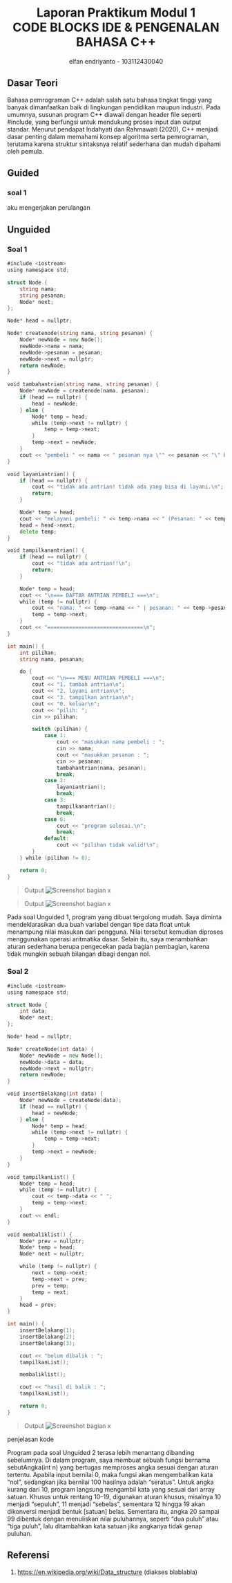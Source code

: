 # <h1 align="center">Laporan Praktikum Modul 1 <br>  CODE BLOCKS IDE & PENGENALAN BAHASA C++</h1>
<p align="center">elfan endriyanto - 103112430040</p>

## Dasar Teori

Bahasa pemrograman C++ adalah salah satu bahasa tingkat tinggi yang banyak dimanfaatkan baik di lingkungan pendidikan maupun industri. Pada umumnya, susunan program C++ diawali dengan header file seperti #include, yang berfungsi untuk mendukung proses input dan output standar. Menurut pendapat Indahyati dan Rahmawati (2020), C++ menjadi dasar penting dalam memahami konsep algoritma serta pemrograman, terutama karena struktur sintaksnya relatif sederhana dan mudah dipahami oleh pemula.



## Guided

### soal 1

aku mengerjakan perulangan

## Unguided

### Soal 1

```go
#include <iostream>
using namespace std;

struct Node {
    string nama;
    string pesanan;
    Node* next;
};

Node* head = nullptr;

Node* createnode(string nama, string pesanan) {
    Node* newNode = new Node();
    newNode->nama = nama;
    newNode->pesanan = pesanan;
    newNode->next = nullptr;
    return newNode;
}

void tambahantrian(string nama, string pesanan) {
    Node* newNode = createnode(nama, pesanan);
    if (head == nullptr) {
        head = newNode;
    } else {
        Node* temp = head;
        while (temp->next != nullptr) {
            temp = temp->next;
        }
        temp->next = newNode;
    }
    cout << "pembeli " << nama << " pesanan nya \"" << pesanan << "\" berhasil ditambahkan ke antrian.\n";
}

void layaniantrian() {
    if (head == nullptr) {
        cout << "tidak ada antrian! tidak ada yang bisa di layani.\n";
        return;
    }

    Node* temp = head;
    cout << "melayani pembeli: " << temp->nama << " (Pesanan: " << temp->pesanan << ")\n";
    head = head->next;
    delete temp;
}

void tampilkanantrian() {
    if (head == nullptr) {
        cout << "tidak ada antrian!!\n";
        return;
    }

    Node* temp = head;
    cout << "\n=== DAFTAR ANTRIAN PEMBELI ===\n";
    while (temp != nullptr) {
        cout << "nama: " << temp->nama << " | pesanan: " << temp->pesanan << endl;
        temp = temp->next;
    }
    cout << "===============================\n";
}

int main() {
    int pilihan;
    string nama, pesanan;

    do {
        cout << "\n=== MENU ANTRIAN PEMBELI ===\n";
        cout << "1. tambah antrian\n";
        cout << "2. layani antrian\n";
        cout << "3. tampilkan antrian\n";
        cout << "0. keluar\n";
        cout << "pilih: ";
        cin >> pilihan;

        switch (pilihan) {
            case 1:
                cout << "masukkan nama pembeli : ";
                cin >> nama;
                cout << "masukkan pesanan : ";
                cin >> pesanan;
                tambahantrian(nama, pesanan);
                break;
            case 2:
                layaniantrian();
                break;
            case 3:
                tampilkanantrian();
                break;
            case 0:
                cout << "program selesai.\n";
                break;
            default:
                cout << "pilihan tidak valid!\n";
        }
    } while (pilihan != 0);

    return 0;
}


```

> Output
> ![Screenshot bagian x](e1.png)

> Output
> ![Screenshot bagian x](e2.png)

Pada soal Unguided 1, program yang dibuat tergolong mudah. Saya diminta mendeklarasikan dua buah variabel dengan tipe data float untuk menampung nilai masukan dari pengguna. Nilai tersebut kemudian diproses menggunakan operasi aritmatika dasar. Selain itu, saya menambahkan aturan sederhana berupa pengecekan pada bagian pembagian, karena tidak mungkin sebuah bilangan dibagi dengan nol.

### Soal 2

```go
#include <iostream>
using namespace std;

struct Node {
    int data;
    Node* next;
};

Node* head = nullptr;

Node* createNode(int data) {
    Node* newNode = new Node();
    newNode->data = data;
    newNode->next = nullptr;
    return newNode;
}

void insertBelakang(int data) {
    Node* newNode = createNode(data);
    if (head == nullptr) {
        head = newNode;
    } else {
        Node* temp = head;
        while (temp->next != nullptr) {
            temp = temp->next;
        }
        temp->next = newNode;
    }
}

void tampilkanList() {
    Node* temp = head;
    while (temp != nullptr) {
        cout << temp->data << " ";
        temp = temp->next;
    }
    cout << endl;
}

void membaliklist() {
    Node* prev = nullptr;
    Node* temp = head;
    Node* next = nullptr;

    while (temp != nullptr) {
        next = temp->next;
        temp->next = prev;
        prev = temp;
        temp = next;
    }
    head = prev;
}

int main() {
    insertBelakang(1);
    insertBelakang(2);
    insertBelakang(3);

    cout << "belum dibalik : ";
    tampilkanList();

    membaliklist();

    cout << "hasil di balik : ";
    tampilkanList();

    return 0;
}


```

> Output
> ![Screenshot bagian x](e3.png)

penjelasan kode

Program pada soal Unguided 2 terasa lebih menantang dibanding sebelumnya. Di dalam program, saya membuat sebuah fungsi bernama sebutAngka(int n) yang bertugas memproses angka sesuai dengan aturan tertentu. Apabila input bernilai 0, maka fungsi akan mengembalikan kata “nol”, sedangkan jika bernilai 100 hasilnya adalah “seratus”. Untuk angka kurang dari 10, program langsung mengambil kata yang sesuai dari array satuan. Khusus untuk rentang 10–19, digunakan aturan khusus, misalnya 10 menjadi “sepuluh”, 11 menjadi “sebelas”, sementara 12 hingga 19 akan dikonversi menjadi bentuk [satuan] belas. Sementara itu, angka 20 sampai 99 dibentuk dengan menuliskan nilai puluhannya, seperti “dua puluh” atau “tiga puluh”, lalu ditambahkan kata satuan jika angkanya tidak genap puluhan.


## Referensi

1. https://en.wikipedia.org/wiki/Data_structure (diakses blablabla)
